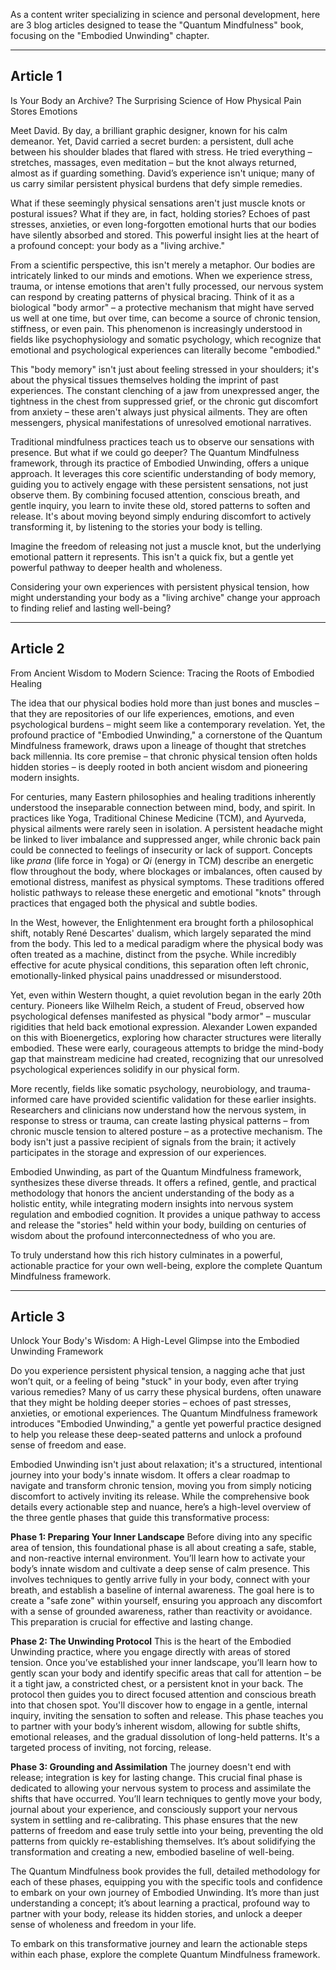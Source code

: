 As a content writer specializing in science and personal development, here are 3 blog articles designed to tease the "Quantum Mindfulness" book, focusing on the "Embodied Unwinding" chapter.

---

## Article 1

 Is Your Body an Archive? The Surprising Science of How Physical Pain Stores Emotions



Meet David. By day, a brilliant graphic designer, known for his calm demeanor. Yet, David carried a secret burden: a persistent, dull ache between his shoulder blades that flared with stress. He tried everything – stretches, massages, even meditation – but the knot always returned, almost as if guarding something. David’s experience isn't unique; many of us carry similar persistent physical burdens that defy simple remedies.

What if these seemingly physical sensations aren't just muscle knots or postural issues? What if they are, in fact, holding stories? Echoes of past stresses, anxieties, or even long-forgotten emotional hurts that our bodies have silently absorbed and stored. This powerful insight lies at the heart of a profound concept: your body as a "living archive."

From a scientific perspective, this isn't merely a metaphor. Our bodies are intricately linked to our minds and emotions. When we experience stress, trauma, or intense emotions that aren't fully processed, our nervous system can respond by creating patterns of physical bracing. Think of it as a biological "body armor" – a protective mechanism that might have served us well at one time, but over time, can become a source of chronic tension, stiffness, or even pain. This phenomenon is increasingly understood in fields like psychophysiology and somatic psychology, which recognize that emotional and psychological experiences can literally become "embodied."

This "body memory" isn't just about feeling stressed in your shoulders; it's about the physical tissues themselves holding the imprint of past experiences. The constant clenching of a jaw from unexpressed anger, the tightness in the chest from suppressed grief, or the chronic gut discomfort from anxiety – these aren't always just physical ailments. They are often messengers, physical manifestations of unresolved emotional narratives.

Traditional mindfulness practices teach us to observe our sensations with presence. But what if we could go deeper? The Quantum Mindfulness framework, through its practice of Embodied Unwinding, offers a unique approach. It leverages this core scientific understanding of body memory, guiding you to actively engage with these persistent sensations, not just observe them. By combining focused attention, conscious breath, and gentle inquiry, you learn to invite these old, stored patterns to soften and release. It's about moving beyond simply enduring discomfort to actively transforming it, by listening to the stories your body is telling.

Imagine the freedom of releasing not just a muscle knot, but the underlying emotional pattern it represents. This isn't a quick fix, but a gentle yet powerful pathway to deeper health and wholeness.

Considering your own experiences with persistent physical tension, how might understanding your body as a "living archive" change your approach to finding relief and lasting well-being?

---

## Article 2

 From Ancient Wisdom to Modern Science: Tracing the Roots of Embodied Healing



The idea that our physical bodies hold more than just bones and muscles – that they are repositories of our life experiences, emotions, and even psychological burdens – might seem like a contemporary revelation. Yet, the profound practice of "Embodied Unwinding," a cornerstone of the Quantum Mindfulness framework, draws upon a lineage of thought that stretches back millennia. Its core premise – that chronic physical tension often holds hidden stories – is deeply rooted in both ancient wisdom and pioneering modern insights.

For centuries, many Eastern philosophies and healing traditions inherently understood the inseparable connection between mind, body, and spirit. In practices like Yoga, Traditional Chinese Medicine (TCM), and Ayurveda, physical ailments were rarely seen in isolation. A persistent headache might be linked to liver imbalance and suppressed anger, while chronic back pain could be connected to feelings of insecurity or lack of support. Concepts like *prana* (life force in Yoga) or *Qi* (energy in TCM) describe an energetic flow throughout the body, where blockages or imbalances, often caused by emotional distress, manifest as physical symptoms. These traditions offered holistic pathways to release these energetic and emotional "knots" through practices that engaged both the physical and subtle bodies.

In the West, however, the Enlightenment era brought forth a philosophical shift, notably René Descartes' dualism, which largely separated the mind from the body. This led to a medical paradigm where the physical body was often treated as a machine, distinct from the psyche. While incredibly effective for acute physical conditions, this separation often left chronic, emotionally-linked physical pains unaddressed or misunderstood.

Yet, even within Western thought, a quiet revolution began in the early 20th century. Pioneers like Wilhelm Reich, a student of Freud, observed how psychological defenses manifested as physical "body armor" – muscular rigidities that held back emotional expression. Alexander Lowen expanded on this with Bioenergetics, exploring how character structures were literally embodied. These were early, courageous attempts to bridge the mind-body gap that mainstream medicine had created, recognizing that our unresolved psychological experiences solidify in our physical form.

More recently, fields like somatic psychology, neurobiology, and trauma-informed care have provided scientific validation for these earlier insights. Researchers and clinicians now understand how the nervous system, in response to stress or trauma, can create lasting physical patterns – from chronic muscle tension to altered posture – as a protective mechanism. The body isn't just a passive recipient of signals from the brain; it actively participates in the storage and expression of our experiences.

Embodied Unwinding, as part of the Quantum Mindfulness framework, synthesizes these diverse threads. It offers a refined, gentle, and practical methodology that honors the ancient understanding of the body as a holistic entity, while integrating modern insights into nervous system regulation and embodied cognition. It provides a unique pathway to access and release the "stories" held within your body, building on centuries of wisdom about the profound interconnectedness of who you are.

To truly understand how this rich history culminates in a powerful, actionable practice for your own well-being, explore the complete Quantum Mindfulness framework.

---

## Article 3

 Unlock Your Body's Wisdom: A High-Level Glimpse into the Embodied Unwinding Framework



Do you experience persistent physical tension, a nagging ache that just won’t quit, or a feeling of being "stuck" in your body, even after trying various remedies? Many of us carry these physical burdens, often unaware that they might be holding deeper stories – echoes of past stresses, anxieties, or emotional experiences. The Quantum Mindfulness framework introduces "Embodied Unwinding," a gentle yet powerful practice designed to help you release these deep-seated patterns and unlock a profound sense of freedom and ease.

Embodied Unwinding isn't just about relaxation; it's a structured, intentional journey into your body's innate wisdom. It offers a clear roadmap to navigate and transform chronic tension, moving you from simply noticing discomfort to actively inviting its release. While the comprehensive book details every actionable step and nuance, here’s a high-level overview of the three gentle phases that guide this transformative process:

**Phase 1: Preparing Your Inner Landscape**
Before diving into any specific area of tension, this foundational phase is all about creating a safe, stable, and non-reactive internal environment. You’ll learn how to activate your body’s innate wisdom and cultivate a deep sense of calm presence. This involves techniques to gently arrive fully in your body, connect with your breath, and establish a baseline of internal awareness. The goal here is to create a "safe zone" within yourself, ensuring you approach any discomfort with a sense of grounded awareness, rather than reactivity or avoidance. This preparation is crucial for effective and lasting change.

**Phase 2: The Unwinding Protocol**
This is the heart of the Embodied Unwinding practice, where you engage directly with areas of stored tension. Once you’ve established your inner landscape, you’ll learn how to gently scan your body and identify specific areas that call for attention – be it a tight jaw, a constricted chest, or a persistent knot in your back. The protocol then guides you to direct focused attention and conscious breath into that chosen spot. You'll discover how to engage in a gentle, internal inquiry, inviting the sensation to soften and release. This phase teaches you to partner with your body’s inherent wisdom, allowing for subtle shifts, emotional releases, and the gradual dissolution of long-held patterns. It's a targeted process of inviting, not forcing, release.

**Phase 3: Grounding and Assimilation**
The journey doesn't end with release; integration is key for lasting change. This crucial final phase is dedicated to allowing your nervous system to process and assimilate the shifts that have occurred. You’ll learn techniques to gently move your body, journal about your experience, and consciously support your nervous system in settling and re-calibrating. This phase ensures that the new patterns of freedom and ease truly settle into your being, preventing the old patterns from quickly re-establishing themselves. It’s about solidifying the transformation and creating a new, embodied baseline of well-being.

The Quantum Mindfulness book provides the full, detailed methodology for each of these phases, equipping you with the specific tools and confidence to embark on your own journey of Embodied Unwinding. It’s more than just understanding a concept; it’s about learning a practical, profound way to partner with your body, release its hidden stories, and unlock a deeper sense of wholeness and freedom in your life.

To embark on this transformative journey and learn the actionable steps within each phase, explore the complete Quantum Mindfulness framework.